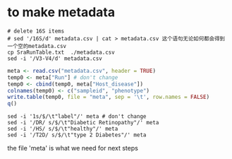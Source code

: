 # to make metadata

```shell
# delete 16S items
# sed '/16S/d' metadata.csv | cat > metadata.csv 这个语句无论如何都会得到一个空的metadata.csv
cp SraRunTable.txt  ./metadata.csv
sed -i '/V3-V4/d' metadata.csv

```

```R
meta <- read.csv("metadata.csv", header = TRUE)
temp0 <- meta["Run"] # don't change
temp0 <- cbind(temp0, meta["Host_disease"])
colnames(temp0) <- c("sampleid", "phenotype")
write.table(temp0, file = "meta", sep = '\t', row.names = FALSE)
q()

```


```shell
sed -i '1s/$/\t"label"/' meta # don't change
sed -i '/DR/ s/$/\t"Diabetic Retinopathy"/' meta
sed -i '/HS/ s/$/\t"healthy"/' meta
sed -i '/T2D/ s/$/\t"type 2 Diabetes"/' meta

```
the file 'meta' is what we need for next steps